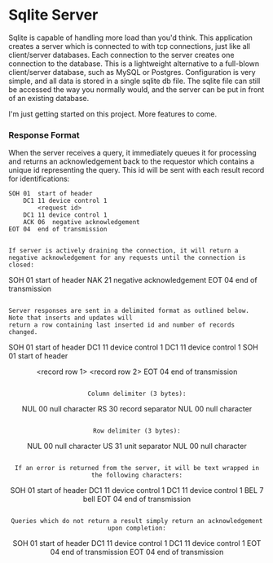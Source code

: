 # Sqlite Server
Sqlite is capable of handling more load than you'd think. This application creates a server which is connected to with tcp connections, just like all client/server databases. Each connection to the server creates one connection to the database. This is a lightweight alternative to a full-blown client/server database, such as MySQL or Postgres. Configuration is very simple, and all data is stored in a single sqlite db file. The sqlite file can still be accessed the way you normally would, and the server can be put in front of an existing database. 

I'm just getting started on this project. More features to come.

### Response Format

When the server receives a query, it immediately queues it for processing
and returns an acknowledgement back to the requestor which contains a unique
id representing the query. This id will be sent with each result record for
identifications:
```
SOH	01	start of header
    DC1 11 device control 1
        <request id>
    DC1 11 device control 1
    ACK	06	negative acknowledgement
EOT	04	end of transmission


If server is actively draining the connection, it will return a negative acknowledgement for any requests until the connection is closed:
```
SOH	01	start of header
    NAK	21	negative acknowledgement
EOT	04	end of transmission
```

Server responses are sent in a delimited format as outlined below. Note that inserts and updates will
return a row containing last inserted id and number of records changed.
```
SOH	01	start of header
    DC1 11 device control 1
        <request id>
    DC1 11 device control 1
    SOH	01	start of header
        <header row>
        <record row 1>
        <record row 2>
        <record row n>
EOT	04	end of transmission
```

Column delimiter (3 bytes):
```
NUL	00	null character
RS	30	record separator
NUL	00	null character
```

Row delimiter (3 bytes):
```
NUL	00	null character
US	31	unit separator
NUL	00	null character
```

If an error is returned from the server, it will be text wrapped in the following characters:
```
SOH	01	start of header
    DC1 11 device control 1
        <request id>
    DC1 11 device control 1
    BEL	7	bell
        <error text>
EOT	04	end of transmission
```

Queries which do not return a result simply return an acknowledgement upon completion:
```
SOH	01	start of header
    DC1 11 device control 1
        <request id>
    DC1 11 device control 1
    EOT	04	end of transmission
EOT	04	end of transmission
```